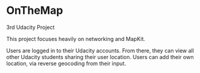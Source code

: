 # OnTheMap
3rd Udacity Project

This project focuses heavily on networking and MapKit.

Users are logged in to their Udacity accounts.  From there, they can view all other Udacity students sharing their user location.
Users can add their own location, via reverse geocoding from their input.
